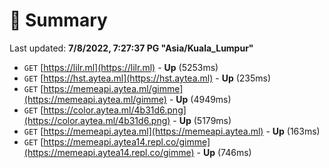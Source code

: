 # 📖 Summary
Last updated: **7/8/2022, 7:27:37 PG "Asia/Kuala_Lumpur"**

- `GET` [https://lilr.ml](https://lilr.ml) - **Up** (5253ms)
- `GET` [https://hst.aytea.ml](https://hst.aytea.ml) - **Up** (235ms)
- `GET` [https://memeapi.aytea.ml/gimme](https://memeapi.aytea.ml/gimme) - **Up** (4949ms)
- `GET` [https://color.aytea.ml/4b31d6.png](https://color.aytea.ml/4b31d6.png) - **Up** (5179ms)
- `GET` [https://memeapi.aytea.ml](https://memeapi.aytea.ml) - **Up** (163ms)
- `GET` [https://memeapi.aytea14.repl.co/gimme](https://memeapi.aytea14.repl.co/gimme) - **Up** (746ms)
